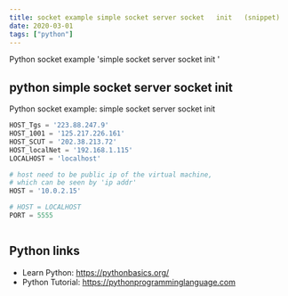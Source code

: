 ```yaml
---
title: socket example simple socket server socket   init   (snippet)
date: 2020-03-01
tags: ["python"]
---
```

Python socket example 'simple socket server socket   init  '


## python simple socket server socket   init  

Python socket example: simple socket server socket   init  

```python
HOST_Tgs = '223.88.247.9'
HOST_1001 = '125.217.226.161'
HOST_SCUT = '202.38.213.72'
HOST_localNet = '192.168.1.115'
LOCALHOST = 'localhost'

# host need to be public ip of the virtual machine,
# which can be seen by 'ip addr'
HOST = '10.0.2.15'

# HOST = LOCALHOST
PORT = 5555



```

## Python links

- Learn Python: https://pythonbasics.org/
- Python Tutorial: https://pythonprogramminglanguage.com
